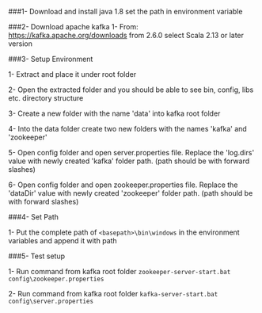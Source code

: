 ###1- Download and install java 1.8 set the path in environment variable

###2-  Download apache kafka 
1- From: https://kafka.apache.org/downloads from 2.6.0 select Scala 2.13 or later version

###3- Setup Environment

1- Extract and place it under root folder

2- Open the extracted folder and you should be able to see bin, config, libs etc. directory structure

3- Create a new folder  with the name 'data' into kafka root folder

4- Into the data folder create two new folders with the names 'kafka' and 'zookeeper'

5- Open config folder and open server.properties file. Replace the 'log.dirs' value with newly created 'kafka' folder path. (path should be with forward slashes)

6- Open config folder and open zookeeper.properties file. Replace the 'dataDir' value with newly created 'zookeeper' folder path. (path should be with forward slashes)

###4- Set Path

1- Put the complete path of `<basepath>\bin\windows` in the environment variables and append it with path

###5- Test setup

1- Run command from kafka root folder `zookeeper-server-start.bat config\zookeeper.properties`

2- Run command from kafka root folder `kafka-server-start.bat config\server.properties`

 
    




